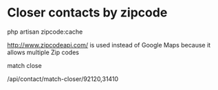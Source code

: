 # Closer contacts by zipcode

php artisan zipcode:cache


http://www.zipcodeapi.com/ is used instead of Google Maps because it allows multiple Zip codes


match close

/api/contact/match-closer/92120,31410